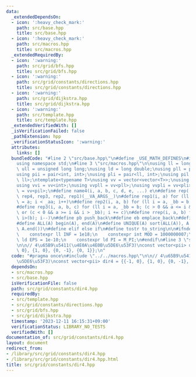```yaml
---
data:
  _extendedDependsOn:
  - icon: ':heavy_check_mark:'
    path: src/base.hpp
    title: src/base.hpp
  - icon: ':heavy_check_mark:'
    path: src/macros.hpp
    title: src/macros.hpp
  _extendedRequiredBy:
  - icon: ':warning:'
    path: src/grid/bfs.hpp
    title: src/grid/bfs.hpp
  - icon: ':warning:'
    path: src/grid/constants/directions.hpp
    title: src/grid/constants/directions.hpp
  - icon: ':warning:'
    path: src/grid/dijkstra.hpp
    title: src/grid/dijkstra.hpp
  - icon: ':warning:'
    path: src/template.hpp
    title: src/template.hpp
  _extendedVerifiedWith: []
  _isVerificationFailed: false
  _pathExtension: hpp
  _verificationStatusIcon: ':warning:'
  attributes:
    links: []
  bundledCode: "#line 2 \"src/base.hpp\"\n#define _USE_MATH_DEFINES\n#include <bits/stdc++.h>\n\
    using namespace std;\n#line 3 \"src/macros.hpp\"\n\nusing ll = long long;\nusing\
    \ ull = unsigned long long;\nusing ld = long double;\nusing pll = pair<ll, ll>;\n\
    using pii = pair<int, int>;\nusing pli = pair<ll, int>;\nusing pil = pair<int,\
    \ ll>;\ntemplate<typename T>\nusing vv = vector<vector<T>>;\nusing vvl = vv<ll>;\n\
    using vvi = vv<int>;\nusing vvpll = vv<pll>;\nusing vvpli = vv<pli>;\nusing vvpil\
    \ = vv<pil>;\n#define name4(i, a, b, c, d, e, ...) e\n#define rep(...) name4(__VA_ARGS__,\
    \ rep4, rep3, rep2, rep1)(__VA_ARGS__)\n#define rep1(i, a) for (ll i = 0, _aa\
    \ = a; i < _aa; i++)\n#define rep2(i, a, b) for (ll i = a, _bb = b; i < _bb; i++)\n\
    #define rep3(i, a, b, c) for (ll i = a, _bb = b; (c > 0 && a <= i && i < _bb)\
    \ or (c < 0 && a >= i && i > _bb); i += c)\n#define rrep(i, a, b) for (ll i=(a);\
    \ i>(b); i--)\n#define pb push_back\n#define eb emplace_back\n#define mkp make_pair\n\
    #define ALL(A) begin(A), end(A)\n#define UNIQUE(A) sort(ALL(A)), A.erase(unique(ALL(A)),\
    \ A.end())\n#define elif else if\n#define tostr to_string\n\n#ifndef CONSTANTS\n\
    \    constexpr ll INF = 1e18;\n    constexpr int MOD = 1000000007;\n    constexpr\
    \ ld EPS = 1e-10;\n    constexpr ld PI = M_PI;\n#endif\n#line 3 \"src/grid/constants/dir4.hpp\"\
    \n\n// 4\u65B9\u5411(\u4E0A\u4E0B\u5DE6\u53F3)\nconst vector<pii> dir4 = {{-1,\
    \ 0}, {1, 0}, {0, -1}, {0, 1}};\n"
  code: "#pragma once\n#include \"../../macros.hpp\"\n\n// 4\u65B9\u5411(\u4E0A\u4E0B\
    \u5DE6\u53F3)\nconst vector<pii> dir4 = {{-1, 0}, {1, 0}, {0, -1}, {0, 1}};\n"
  dependsOn:
  - src/macros.hpp
  - src/base.hpp
  isVerificationFile: false
  path: src/grid/constants/dir4.hpp
  requiredBy:
  - src/template.hpp
  - src/grid/constants/directions.hpp
  - src/grid/bfs.hpp
  - src/grid/dijkstra.hpp
  timestamp: '2023-12-11 16:15:31+09:00'
  verificationStatus: LIBRARY_NO_TESTS
  verifiedWith: []
documentation_of: src/grid/constants/dir4.hpp
layout: document
redirect_from:
- /library/src/grid/constants/dir4.hpp
- /library/src/grid/constants/dir4.hpp.html
title: src/grid/constants/dir4.hpp
---
```

